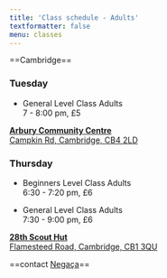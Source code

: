 ```yaml
---
title: 'Class schedule - Adults'
textformatter: false
menu: classes
---
```


==Cambridge==

### Tuesday
* General Level Class Adults  
7 - 8:00 pm, £5

[**Arbury Community Centre**  
Campkin Rd,
Cambridge, CB4 2LD](https://goo.gl/maps/AvNBaHoSN8t)

### Thursday
* Beginners Level Class Adults  
6:30 - 7:20 pm, £6

* General Level Class Adults  
7:30 - 9:00 pm, £6

[**28th Scout Hut**  
Flamesteed Road,
Cambridge, CB1 3QU](https://goo.gl/maps/wSZbnx9icyn)

==contact <a href="negaca@capoeiracambridge.co.uk">Negaça</a>==
